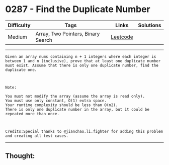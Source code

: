 # 0287 - Find the Duplicate Number

Difficulty  | Tags | Links | Solutions
----------- | ---- | ----- | -----
Medium | Array, Two Pointers, Binary Search | [Leetcode](https://leetcode.com/problems/find-the-duplicate-number/description/) |


-----------

```
Given an array nums containing n + 1 integers where each integer is between 1 and n (inclusive), prove that at least one duplicate number must exist. Assume that there is only one duplicate number, find the duplicate one.



Note:

You must not modify the array (assume the array is read only).
You must use only constant, O(1) extra space.
Your runtime complexity should be less than O(n2).
There is only one duplicate number in the array, but it could be repeated more than once.



Credits:Special thanks to @jianchao.li.fighter for adding this problem and creating all test cases.
```

-----------

## Thought:
